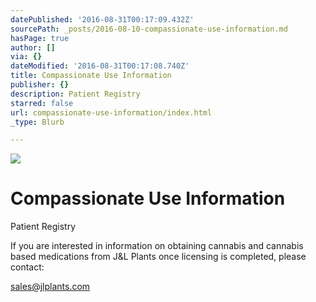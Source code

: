 ```yaml
---
datePublished: '2016-08-31T00:17:09.432Z'
sourcePath: _posts/2016-08-10-compassionate-use-information.md
hasPage: true
author: []
via: {}
dateModified: '2016-08-31T00:17:08.740Z'
title: Compassionate Use Information
publisher: {}
description: Patient Registry
starred: false
url: compassionate-use-information/index.html
_type: Blurb

---
```

![](https://the-grid-user-content.s3-us-west-2.amazonaws.com/698ade20-d6f8-405c-bd0b-dc464d9714fc.jpg)

# Compassionate Use Information

Patient Registry

If you are interested in information on obtaining cannabis and cannabis based medications from J&L Plants once licensing is completed, please contact:

sales@jlplants.com